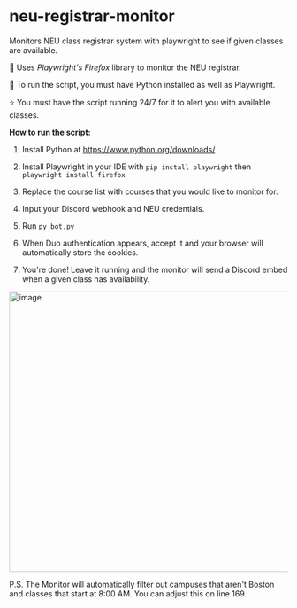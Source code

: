 # neu-registrar-monitor
Monitors NEU class registrar system with playwright to see if given classes are available.

📝 Uses *Playwright's Firefox* library to monitor the NEU registrar.

🏃 To run the script, you must have Python installed as well as Playwright.

:star: You must have the script running 24/7 for it to alert you with available classes.

__How to run the script:__

1. Install Python at https://www.python.org/downloads/

2. Install Playwright in your IDE with `pip install playwright` then `playwright install firefox`

3. Replace the course list with courses that you would like to monitor for.

4. Input your Discord webhook and NEU credentials.

5. Run `py bot.py`

6. When Duo authentication appears, accept it and your browser will automatically store the cookies.

7. You're done! Leave it running and the monitor will send a Discord embed when a given class has availability.

<img width="506" alt="image" src="https://github.com/frankiered/neu-registrar-monitor/assets/75506077/8905e9b7-1375-4b3e-ac5d-53d8d61b9c94">

P.S. The Monitor will automatically filter out campuses that aren't Boston and classes that start at 8:00 AM. You can adjust this on line 169.
